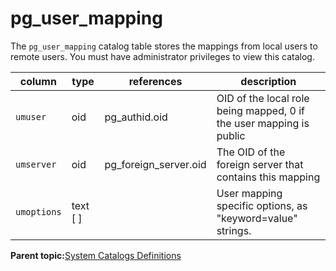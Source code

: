 # pg\_user\_mapping 

The `pg_user_mapping` catalog table stores the mappings from local users to remote users. You must have administrator privileges to view this catalog.

|column|type|references|description|
|------|----|----------|-----------|
|`umuser`|oid|pg\_authid.oid|OID of the local role being mapped, 0 if the user mapping is public|
|`umserver`|oid|pg\_foreign\_server.oid|The OID of the foreign server that contains this mapping|
|`umoptions`|text \[ \]| |User mapping specific options, as "keyword=value" strings.|

**Parent topic:**[System Catalogs Definitions](../system_catalogs/catalog_ref-html.html)

